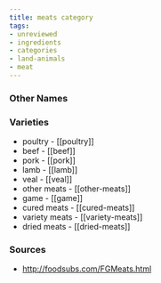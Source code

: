 ```yaml
---
title: meats category
tags:
- unreviewed
- ingredients
- categories
- land-animals
- meat
---
```



### Other Names


### Varieties

* poultry - [[poultry]]
* beef - [[beef]]
* pork - [[pork]]
* lamb - [[lamb]]
* veal - [[veal]]
* other meats - [[other-meats]]
* game - [[game]]
* cured meats - [[cured-meats]]
* variety meats - [[variety-meats]]
* dried meats - [[dried-meats]]

### Sources
* http://foodsubs.com/FGMeats.html
